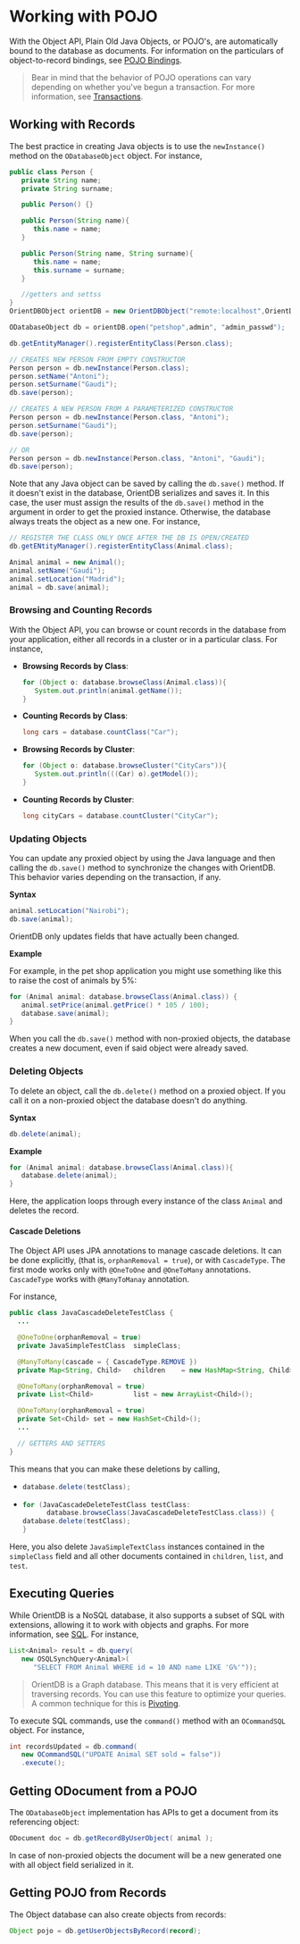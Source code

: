 # Working with POJO

With the Object API, Plain Old Java Objects, or POJO's, are automatically bound to the database as documents.  For information on the particulars of object-to-record bindings, see [POJO Bindings](Object-2-Record.md).


>Bear in mind that the behavior of POJO operations can vary depending on whether you've begun a transaction.  For more information, see [Transactions](../internals/Transactions.md).


## Working with Records

The best practice in creating Java objects is to use the `newInstance()` method on the `ODatabaseObject` object.  For instance,

```java
public class Person {
   private String name;
   private String surname;

   public Person() {}

   public Person(String name){
      this.name = name;
   }

   public Person(String name, String surname){
      this.name = name;
      this.surname = surname;
   }

   //getters and settss
}
OrientDBObject orientDB = new OrientDBObject("remote:localhost",OrientDBConfig.defaultConfig());

ODatabaseObject db = orientDB.open("petshop",admin", "admin_passwd");

db.getEntityManager().registerEntityClass(Person.class);

// CREATES NEW PERSON FROM EMPTY CONSTRUCTOR
Person person = db.newInstance(Person.class);
person.setName("Antoni");
person.setSurname("Gaudi");
db.save(person);

// CREATES A NEW PERSON FROM A PARAMETERIZED CONSTRUCTOR
Person person = db.newInstance(Person.class, "Antoni");
person.setSurname("Gaudi");
db.save(person);

// OR
Person person = db.newInstance(Person.class, "Antoni", "Gaudi");
db.save(person);
```

Note that any Java object can be saved by calling the `db.save()` method.  If it doesn't exist in the database, OrientDB serializes and saves it.  In this case, the user must assign the results of the `db.save()` method in the argument in order to get the proxied instance.  Otherwise, the database always treats the object as a new one.  For instance,

```java
// REGISTER THE CLASS ONLY ONCE AFTER THE DB IS OPEN/CREATED
db.getENtityManager().registerEntityClass(Animal.class);

Animal animal = new Animal();
animal.setName("Gaudi");
animal.setLocation("Madrid");
animal = db.save(animal);
```


### Browsing and Counting Records

With the Object API, you can browse or count records in the database from your application, either all records in a cluster or in a particular class.  For instance,

- **Browsing Records by Class**:

  ```java
  for (Object o: database.browseClass(Animal.class)){
     System.out.println(animal.getName());
  }
  ```
- **Counting Records by Class**:

  ```java
  long cars = database.countClass("Car");
  ```

- **Browsing Records by Cluster**:

  ```java
  for (Object o: database.browseCluster("CityCars")){
     System.out.println(((Car) o).getModel());
  }
  ```

- **Counting Records by Cluster**:

  ```java
  long cityCars = database.countCluster("CityCar");
  ```

### Updating Objects

You can update any proxied object by using the Java language and then calling the `db.save()` method to synchronize the changes with OrientDB.  This behavior varies depending on the transaction, if any.  

**Syntax**

```java
animal.setLocation("Nairobi");
db.save(animal);
```

OrientDB only updates fields that have actually been changed.

**Example**

For example, in the pet shop application you might use something like this to raise the cost of animals by 5%:

```java
for (Animal animal: database.browseClass(Animal.class)) {
   animal.setPrice(animal.getPrice() * 105 / 100);
   database.save(animal);
}
```

When you call the `db.save()` method with non-proxied objects, the database creates a new document, even if said object were already saved.

### Deleting Objects

To delete an object, call the `db.delete()` method on a proxied object.  If you call it on a non-proxied object the database doesn't do anything.  

**Syntax**

```java
db.delete(animal);
```

**Example**

```java
for (Animal animal: database.browseClass(Animal.class)){
   database.delete(animal);
}
```

Here, the application loops through every instance of the class `Animal` and deletes the record.


#### Cascade Deletions

The Object API uses JPA annotations to manage cascade deletions.  It can be done explicitly, (that is, `orphanRemoval = true`), or with `CascadeType`.  The first mode works only with `@OneToOne` and `@OneToMany` annotations.  `CascadeType` works with `@ManyToManay` annotation.

For instance,

```java
public class JavaCascadeDeleteTestClass {
  ...

  @OneToOne(orphanRemoval = true)
  private JavaSimpleTestClass  simpleClass;

  @ManyToMany(cascade = { CascadeType.REMOVE })
  private Map<String, Child>   children    = new HashMap<String, Child>();

  @OneToMany(orphanRemoval = true)
  private List<Child>          list = new ArrayList<Child>();

  @OneToMany(orphanRemoval = true)
  private Set<Child> set = new HashSet<Child>();
  ...

  // GETTERS AND SETTERS
}
```

This means that you can make these deletions by calling,

- 
  ```java
  database.delete(testClass);
  ```

- 
  ```java
  for (JavaCascadeDeleteTestClass testClass: 
        database.browseClass(JavaCascadeDeleteTestClass.class)) {
  database.delete(testClass);
  }
  ```
Here, you also delete `JavaSimpleTextClass` instances contained in the `simpleClass` field and all other documents contained in `children`, `list`, and `test`.

## Executing Queries

While OrientDB is a NoSQL database, it also supports a subset of SQL with extensions, allowing it to work with objects and graphs.  For more information, see [SQL](../sql/README.md).  For instance,

```java
List<Animal> result = db.query(
   new OSQLSynchQuery<Animal>(
      "SELECT FROM Animal WHERE id = 10 AND name LIKE 'G%'"));
```

>OrientDB is a Graph database.  This means that it is very efficient at traversing records.  You can use this feature to optimize your queries.  A common technique for this is [Pivoting](../sql/Pivoting-With-Query.md).

To execute SQL commands, use the `command()` method with an `OCommandSQL` object.  For instance,

```java
int recordsUpdated = db.command(
   new OCommandSQL("UPDATE Animal SET sold = false"))
   .execute();
```

## Getting ODocument from a POJO

The `ODatabaseObject` implementation has APIs to get a document from its referencing object:

```java
ODocument doc = db.getRecordByUserObject( animal );
```

In case of non-proxied objects the document will be a new generated one with all object field serialized in it.

## Getting POJO from Records

The Object database can also create objects from records:

```java
Object pojo = db.getUserObjectsByRecord(record);
```
